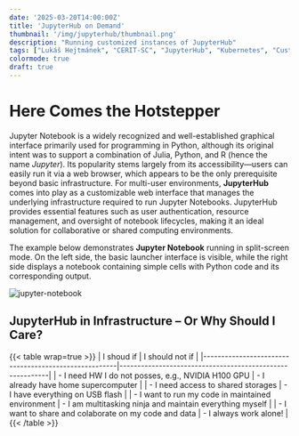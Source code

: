 ```yaml
---
date: '2025-03-20T14:00:00Z'
title: 'JupyterHub on Demand'
thumbnail: '/img/jupyterhub/thumbnail.png'
description: "Running customized instances of JupyterHub"
tags: ["Lukáš Hejtmánek", "CERIT-SC", "JupyterHub", "Kubernetes", "Customization"]
colormode: true
draft: true
---
```


# Here Comes the Hotstepper 

Jupyter Notebook is a widely recognized and well-established graphical interface primarily used for programming in Python, although its original intent was to support a combination of Julia, Python, and R (hence the name *Jupyter*). Its popularity stems largely from its accessibility—users can easily run it via a web browser, which appears to be the only prerequisite beyond basic infrastructure. For multi-user environments, **JupyterHub** comes into play as a customizable web interface that manages the underlying infrastructure required to run Jupyter Notebooks. JupyterHub provides essential features such as user authentication, resource management, and oversight of notebook lifecycles, making it an ideal solution for collaborative or shared computing environments.

The example below demonstrates **Jupyter Notebook** running in split-screen mode. On the left side, the basic launcher interface is visible, while the right side displays a notebook containing simple cells with Python code and its corresponding output.

![jupyter-notebook](/img/jupyterhub/notebook1.png)

## JupyterHub in Infrastructure – Or Why Should I Care?

{{< table wrap=true >}}
| I shoud if                                           | I should not if                                          |
|------------------------------------------------------|----------------------------------------------------------|
| - I need HW I do not posses, e.g., NVIDIA H100 GPU   | - I already have home supercomputer                      |
| - I need access to shared storages                   | - I have everything on USB flash                         |
| - I want to run my code in maintained environment    | - I am multitasking ninja and maintain everything myself |
| - I want to share and colaborate on my code and data | - I always work alone!                                   |
{{< /table >}}

